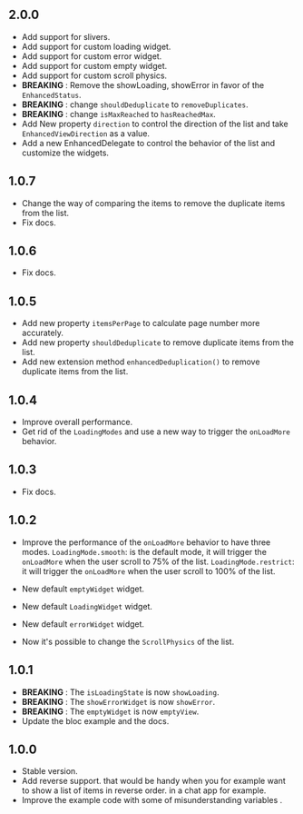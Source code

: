 ## 2.0.0

- Add support for slivers.
- Add support for custom loading widget.
- Add support for custom error widget.
- Add support for custom empty widget.
- Add support for custom scroll physics.
- **BREAKING** : Remove the showLoading, showError in favor of the `EnhancedStatus`.
- **BREAKING** : change `shouldDeduplicate` to `removeDuplicates`.
- **BREAKING** : change `isMaxReached` to `hasReachedMax`.
- Add New property `direction` to control the direction of the list and take `EnhancedViewDirection` as a value.
- Add a new EnhancedDelegate to control the behavior of the list and customize the widgets.
  

## 1.0.7

- Change the way of comparing the items to remove the duplicate items from the list.
- Fix docs.

## 1.0.6

- Fix docs.

## 1.0.5

- Add new property `itemsPerPage` to calculate page number more accurately.
- Add new property `shouldDeduplicate` to remove duplicate items from the list.
- Add new extension method `enhancedDeduplication()` to remove duplicate items from the list.

## 1.0.4

- Improve overall performance.
- Get rid of the `LoadingModes` and use a new way to trigger the `onLoadMore` behavior.

## 1.0.3

- Fix docs.

## 1.0.2

- Improve the performance of the `onLoadMore` behavior to have three modes.
  `LoadingMode.smooth`: is the default mode, it will trigger the `onLoadMore` when the user scroll to 75% of the list.
  `LoadingMode.restrict`: it will trigger the `onLoadMore` when the user scroll to 100% of the list.

- New default `emptyWidget` widget.
- New default `LoadingWidget` widget.
- New default `errorWidget` widget.
- Now it's possible to change the `ScrollPhysics` of the list.

## 1.0.1

- **BREAKING** : The `isLoadingState` is now `showLoading`.
- **BREAKING** : The `showErrorWidget` is now `showError`.
- **BREAKING** : The `emptyWidget` is now `emptyView`.
- Update the bloc example and the docs.

## 1.0.0

- Stable version.
- Add reverse support. that would be handy when you for example want to show a list of items in reverse order. in a chat app for example.
- Improve the example code with some of misunderstanding variables .
